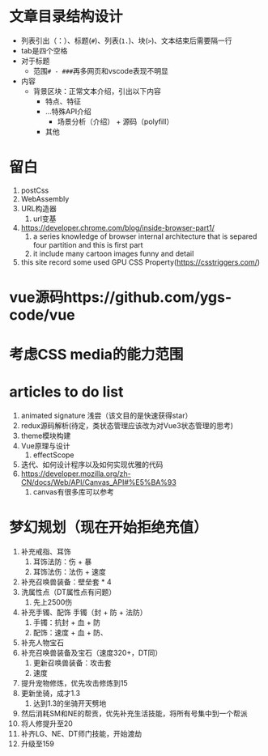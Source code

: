 # 文章目录结构设计

- 列表引出（：）、标题(`#`)、列表(`1.`)、块(`>`)、文本结束后需要隔一行
- tab是四个空格
- 对于标题
    - 范围`# - ###`再多网页和vscode表现不明显
- 内容
    - 背景区块：正常文本介绍，引出以下内容
        - 特点、特征
        - ...特殊API介绍
            - 场景分析（介绍） + 源码（polyfill）
        - 其他

# 留白

1. postCss
2. WebAssembly
3. URL构造器
    1. url变基
4.  https://developer.chrome.com/blog/inside-browser-part1/
    1. a series knowledge of browser internal architecture that is separed four partition and this is first part
    2. it include many cartoon images funny and detail
5.  this site record some used GPU CSS Property(https://csstriggers.com/)

# vue源码https://github.com/ygs-code/vue

# 考虑CSS media的能力范围

# articles to do list
1. animated signature 浅尝（该文目的是快速获得star）
2. redux源码解析(待定，类状态管理应该改为对Vue3状态管理的思考)
3. theme模块构建
4. Vue原理与设计
    1. effectScope
5. 迭代、如何设计程序以及如何实现优雅的代码
6. https://developer.mozilla.org/zh-CN/docs/Web/API/Canvas_API#%E5%BA%93
    1. canvas有很多库可以参考

# 梦幻规划（现在开始拒绝充值）
1. 补充戒指、耳饰
    1. 耳饰法防：伤 + 暴
    2. 耳饰法伤：法伤 + 速度
2. 补充召唤兽装备：壁垒套 * 4
3. 洗属性点（DT属性点有问题）
    1. 先上2500伤
4. 补充手镯、配饰
    手镯（封 + 防 + 法防）
    1. 手镯：抗封 + 血 + 防
    2. 配饰：速度 + 血 + 防、
5. 补充人物宝石
6. 补充召唤兽装备及宝石（速度320+，DT同）
    1. 更新召唤兽装备：攻击套
    2. 速度
7. 提升宠物修炼，优先攻击修炼到15
8. 更新坐骑，成才1.3
    1. 达到1.3的坐骑开天劈地
9.  然后消耗SM和NE的帮贡，优先补充生活技能，将所有号集中到一个帮派
10. 将人修提升至20
11. 补齐LG、NE、DT师门技能，开始渡劫
12. 升级至159